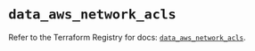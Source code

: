 # `data_aws_network_acls`

Refer to the Terraform Registry for docs: [`data_aws_network_acls`](https://registry.terraform.io/providers/hashicorp/aws/3.76.1/docs/data-sources/network_acls).
